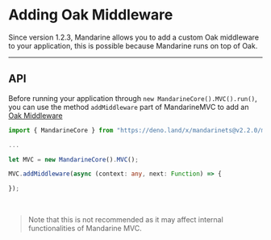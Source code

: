 # Adding Oak Middleware
Since version 1.2.3, Mandarine allows you to add a custom Oak middleware to your application, this is possible because Mandarine runs on top of Oak.

----

## API
Before running your application through `new MandarineCore().MVC().run()`, you can use the method `addMiddleware` part of MandarineMVC to add an [Oak Middleware](https://github.com/oakserver/oak#application-middleware-and-context)

```typescript
import { MandarineCore } from "https://deno.land/x/mandarinets@v2.2.0/mod.ts";

... 

let MVC = new MandarineCore().MVC();

MVC.addMiddleware(async (context: any, next: Function) => {

});
```

&nbsp;

> Note that this is not recommended as it may affect internal functionalities of Mandarine MVC. 




